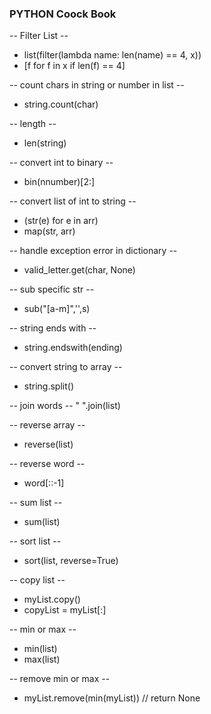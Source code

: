 ### PYTHON Coock Book

-- Filter List --
* list(filter(lambda name: len(name)  == 4, x))
* [f for f in x if len(f) == 4]

-- count chars in string or number in list --
* string.count(char)

-- length --
* len(string)

-- convert int to binary --
* bin(nnumber)[2:]

-- convert list of int to string --
* (str(e) for e in arr)
* map(str, arr)

-- handle exception error in dictionary --
* valid_letter.get(char, None)

-- sub specific str --
* sub("[a-m]",'',s)

-- string ends with --
* string.endswith(ending)

-- convert string to array --
* string.split()

-- join words --
" ".join(list)

-- reverse array --
* reverse(list)

-- reverse word --
* word[::-1]

-- sum list --
* sum(list)

-- sort list --
* sort(list, reverse=True)

-- copy list --
* myList.copy()
* copyList = myList[:]

-- min or max --
* min(list)
* max(list)

-- remove min or max --
* myList.remove(min(myList)) // return None